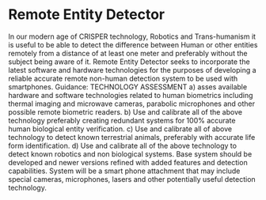# Remote Entity Detector
In our modern age of CRISPER technology, Robotics and Trans-humanism it is useful to be able to detect the difference between Human or other entities remotely from a distance of at least one meter and preferably without the subject being aware of it.
Remote Entity Detector seeks to incorporate the latest software and hardware technologies for the purposes of developing a reliable accurate remote non-human detection system to be used with smartphones. 
Guidance: TECHNOLOGY ASSESSMENT 
a) asses available hardware and software technologies related to human biometrics including thermal imaging and microwave cameras, parabolic microphones and other possible remote biometric readers. 
b) Use and calibrate all of the above technology preferably creating redundant systems for 100% accurate human biological entity verification.
c) Use and calibrate all of above technology to detect known terrestrial animals, preferably with accurate life form identification.
d) Use and calibrate all of the above technology to detect known robotics and non biological systems.
Base system should be developed and newer versions refined with added features and detection capabilities.
System will be a smart phone attachment that may include special cameras, microphones, lasers and other potentially useful detection technology.
